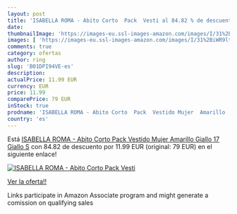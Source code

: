 ```yaml
---
layout: post
title: 'ISABELLA ROMA - Abito Corto  Pack  Vesti al 84.82 % de descuento'
date: 
thumbnailImage: 'https://images-eu.ssl-images-amazon.com/images/I/31%2BiWR9ltjL._SL200_.jpg'
images: [ 'https://images-eu.ssl-images-amazon.com/images/I/31%2BiWR9ltjL._SL200_.jpg' ]
comments: true
category: ofertas
author: ring
slug: 'B01DPI94VE-es'
description:
actualPrice: 11.99 EUR
currency: EUR
price: 11.99
comparePrice: 79 EUR
inStock: true
prodname: 'ISABELLA ROMA - Abito Corto  Pack  Vestido Mujer  Amarillo  Giallo  17 Giallo    S'
country: 'es'
---
```


Está [ISABELLA ROMA - Abito Corto  Pack  Vestido Mujer  Amarillo  Giallo  17 Giallo    S](https://www.amazon.es/dp/B01DPI94VE/?tag=tolees-21) con 84.82 de descuento por 11.99 EUR (original: 79 EUR) en el siguiente enlace!

[![ISABELLA ROMA - Abito Corto  Pack  Vesti](https://images-eu.ssl-images-amazon.com/images/I/31%2BiWR9ltjL._SL200_.jpg)](https://www.amazon.es/dp/B01DPI94VE/?tag=tolees-21)

[Ver la oferta!!](https://www.amazon.es/dp/B01DPI94VE/?tag=tolees-21)

Links participate in Amazon Associate program and might generate a comission on qualifying sales


